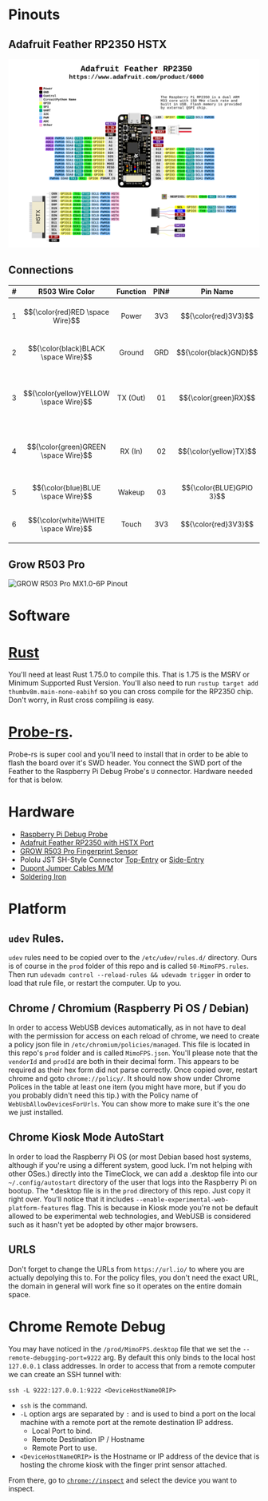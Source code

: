 # Pinouts

## Adafruit Feather RP2350 HSTX
![Adafruit Feather RP2350 HSTX Pinout](https://raw.githubusercontent.com/adafruit/Adafruit-Feather-RP2350-PCB/refs/heads/main/Adafruit_Feather_RP2350_prettypins.svg)

## Connections

| # | R503 Wire Color                        | Function |  PIN#  | Pin Name                 | Notes                                 |
| - |                  :---:                 |   :---:  |  :---: |           :---:          |                 :---:                 |
| 1 | $${\color{red}RED \space Wire}$$       | Power    |   3V3  | $${\color{red}3V3}$$     | 3.3 Volts (Top Left Of Feather)       |
| 2 | $${\color{black}BLACK \space Wire}$$   | Ground   |   GRD  | $${\color{black}GND}$$   | Ground (Right Under 3.3 Pins)         |
| 3 | $${\color{yellow}YELLOW \space Wire}$$ | TX (Out) |    01  | $${\color{green}RX}$$    | TX on R503 becomes RX on the Feather. |
| 4 | $${\color{green}GREEN \space Wire}$$   | RX (In)  |    02  | $${\color{yellow}TX}$$   | RX on R503 becomes TX on the Feather. |
| 5 | $${\color{blue}BLUE \space Wire}$$     | Wakeup   |    03  | $${\color{BLUE}GPIO 3}$$ | For Touch Sense                       |
| 6 | $${\color{white}WHITE \space Wire}$$   | Touch    |   3V3  | $${\color{red}3V3}$$     | 3.3 Volts (Top Left Of Feather)       |

## Grow R503 Pro
![GROW R503 Pro MX1.0-6P Pinout](https://probots.co.in/pub/media/wysiwyg/GROW_R503_-5.jpg)

# Software
# [Rust](https://rust-lang.org)
You'll need at least Rust 1.75.0 to compile this. That is 1.75 is the MSRV or Minimum Supported Rust Version.
You'll also need to run `rustup target add thumbv8m.main-none-eabihf` so you can cross compile for the RP2350 chip. Don't worry, in Rust cross compiling is easy.

# [Probe-rs](https://probe.rs).
Probe-rs is super cool and you'll need to install that in order to be able to flash the board over it's SWD header. You connect the SWD port of the Feather to the Raspberry Pi Debug Probe's `U` connector. Hardware needed for that is below.

# Hardware
 * [Raspberry Pi Debug Probe](http://adafru.it/5699)
 * [Adafruit Feather RP2350 with HSTX Port](http://adafru.it/6000)
 * [GROW R503 Pro Fingerprint Sensor](https://en.hzgrow.com/product/204.html)
 * Pololu JST SH-Style Connector [Top-Entry](https://www.pololu.com/product/4771) or [Side-Entry](https://www.pololu.com/product/4773)
 * [Dupont Jumper Cables M/M](http://adafru.it/759)
 * [Soldering Iron](https://www.adafruit.com/category/559)

# Platform
## `udev` Rules.
`udev` rules need to be copied over to the `/etc/udev/rules.d/` directory. Ours is of course in the `prod` folder of this repo and is called `50-MimoFPS.rules`. Then run `udevadm control --reload-rules && udevadm trigger` in order to load that rule file, or restart the computer. Up to you.

## Chrome / Chromium (Raspberry Pi OS / Debian)
In order to access WebUSB devices automatically, as in not have to deal with the permission for access on each reload of chrome, we need to create a policy json file in `/etc/chromium/policies/managed`. This file is located in this repo's `prod` folder and is called `MimoFPS.json`. You'll please note that the `vendorId` and `prodId` are both in their decimal form. This appears to be required as their hex form did not parse correctly. Once copied over, restart chrome and goto `chrome://policy/`. It should now show under Chrome Polices in the table at least one item (you might have more, but if you do you probably didn't need this tip.) with the Policy name of `WebUsbAllowDevicesForUrls`. You can show more to make sure it's the one we just installed.

## Chrome Kiosk Mode AutoStart
In order to load the Raspberry Pi OS (or most Debian based host systems, although if you're using a different system, good luck. I'm not helping with other OSes.) directly into the TimeClock, we can add a .desktop file into our `~/.config/autostart` directory of the user that logs into the Raspberry Pi on bootup. The *.desktop file is in the `prod` directory of this repo. Just copy it right over. You'll notice that it includes `--enable-experimental-web-platform-features` flag. This is because in Kiosk mode you're not be default allowed to be experimental web technologies, and WebUSB is considered such as it hasn't yet be adopted by other major browsers.

## URLS
Don't forget to change the URLs from `https://url.io/` to where you are actually depolying this to. For the policy files, you don't need the exact URL, the domain in general will work fine so it operates on the entire domain space.

# Chrome Remote Debug
You may have noticed in the `/prod/MimoFPS.desktop` file that we set the `--remote-debugging-port=9222` arg. By default this only binds to the local host `127.0.0.1` class addresses. In order to access that from a remote computer we can create an SSH tunnel with:

`ssh -L 9222:127.0.0.1:9222 <DeviceHostNameORIP>`

  * `ssh` is the command.
  * `-L` option args are separated by `:` and is used to bind a port on the local machine with a remote port at the remote destination IP address.
    * Local Port to bind.
    * Remote Destination IP / Hostname
    * Remote Port to use.
  * `<DeviceHostNameORIP>` is the Hostname or IP address of the device that is hosting the chrome kiosk with the finger print sensor attached.

From there, go to [`chrome://inspect`](chrome://inspect) and select the device you want to inspect.
